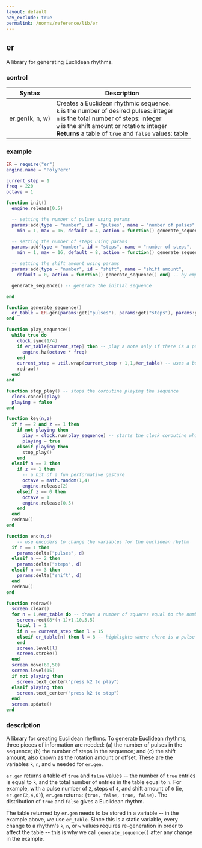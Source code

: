 ```yaml
---
layout: default
nav_exclude: true
permalink: /norns/reference/lib/er
---
```


## er

A library for generating Euclidean rhythms.

### control

| Syntax          | Description                                                                                                                                                                                                                                       |
| --------------- | ------------------------------------------------------------------------------------------------------------------------------------------------------------------------------------------------------------------------------------------------- |
| er.gen(k, n, w) | Creates a Euclidean rhythmic sequence.<br>`k` is the number of desired pulses: integer <br>`n` is the total number of steps: integer <br>`w` is the shift amount or rotation: integer <br>**Returns** a table of `true` and `false` values: table |

### example

```lua
ER = require("er")
engine.name = "PolyPerc"

current_step = 1
freq = 220
octave = 1

function init()
  engine.release(0.5)

  -- setting the number of pulses using params
  params:add{type = "number", id = "pulses", name = "number of pulses", 
    min = 1, max = 16, default = 4, action = function() generate_sequence() end} -- by employing generate_sequence() here we update the sequence

  -- setting the number of steps using params
  params:add{type = "number", id = "steps", name = "number of steps", 
    min = 1, max = 16, default = 8, action = function() generate_sequence() end} -- by employing generate_sequence() here we update the sequence

  -- setting the shift amount using params
  params:add{type = "number", id = "shift", name = "shift amount",
    default = 0, action = function() generate_sequence() end} -- by employing generate_sequence() here we update the sequence

  generate_sequence() -- generate the initial sequence

end

function generate_sequence() 
  er_table = ER.gen(params:get("pulses"), params:get("steps"), params:get("shift")) -- storing the returned table in a variable
end

function play_sequence()
  while true do
    clock.sync(1/4)
    if er_table[current_step] then -- play a note only if there is a pulse in that step
      engine.hz(octave * freq)
    end
    current_step = util.wrap(current_step + 1,1,#er_table) -- uses a built-in helper to wrap the step-counter to the length of the sequence
    redraw()
  end
end

function stop_play() -- stops the coroutine playing the sequence
  clock.cancel(play)
  playing = false
end

function key(n,z)
  if n == 2 and z == 1 then
    if not playing then
      play = clock.run(play_sequence) -- starts the clock coroutine which plays the euclidean sequence
      playing = true
    elseif playing then
      stop_play()
    end
  elseif n == 3 then
    if z == 1 then
      -- a bit of a fun performative gesture
      octave = math.random(1,4)
      engine.release(2)
    elseif z == 0 then
      octave = 1
      engine.release(0.5)
    end
  end
  redraw()
end

function enc(n,d)
    -- use encoders to change the variables for the euclidean rhythm
  if n == 1 then
    params:delta("pulses", d)
  elseif n == 2 then
    params:delta("steps", d)
  elseif n == 3 then
    params:delta("shift", d)
  end
  redraw()
end

function redraw()
  screen.clear()
  for n = 1,#er_table do -- draws a number of squares equal to the number of steps
    screen.rect(8*(n-1)+1,10,5,5)
    local l = 1
    if n == current_step then l = 15
    elseif er_table[n] then l = 8 -- highlights where there is a pulse
    end
    screen.level(l)
    screen.stroke()
  end
  screen.move(60,50)
  screen.level(15)
  if not playing then
    screen.text_center("press k2 to play")
  elseif playing then
    screen.text_center("press k2 to stop")
  end
  screen.update()
end
```

### description

A library for creating Euclidean rhythms. To generate Euclidean rhythms, three pieces of information are needed: (a) the number of pulses in the sequence; (b) the number of steps in the sequence; and (c) the shift amount, also known as the rotation amount or offset. These are the variables `k`, `n`, and `w` needed for `er.gen`. 

`er.gen` returns a table of `true` and `false` values -- the number of `true` entries is equal to `k`, and the total number of entries in the table equal to `n`. For example, with a pulse number of `2`, steps of `4`, and shift amount of `0` (ie, `er.gen(2,4,0)`), `er.gen` returns: `{true, false, true, false}`. The distribution of `true` and `false` gives a Euclidean rhythm.

The table returned by `er.gen` needs to be stored in a variable -- in the example above, we use `er_table`. Since this is a static variable, every change to a rhythm's `k`, `n`, or `w` values requires re-generation in order to affect the table -- this is why we call `generate_sequence()` after any change in the example.
